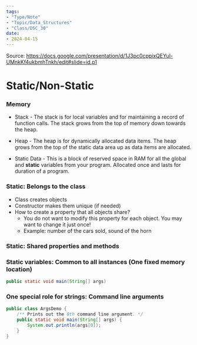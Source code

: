 ```yaml
---
tags:
- "Type/Note"
- "Topic/Data_Structures"
- "Class/DSC_30"
date:
- 2024-04-15
---
```


Source: https://docs.google.com/presentation/d/1J3pc0cppixQEYul-UMnkKf4ukbmhTnkh/edit#slide=id.p1

# Static/Non-Static

### Memory

- Stack - The stack is for local variables and for maintaining a record of function calls. The stack grows from the top of memory down towards the heap.
- Heap - The heap is for dynamically allocated data items. The heap grows from the top of the static data area up as data items are allocated.

- Static Data - This is a block of reserved space in RAM for all the global and **static** variables from your program. Allocated once and lasts for duration of a program. 
### Static: Belongs to the class

- Class creates objects
- Constructor makes them unique (if needed)
- How to create a property that all objects share?
    - You do not want to modify this property for each object. You may want to change it just once!
    - Example: number of the cars sold, sound of the horn

### Static: Shared properties and methods

### Static variables: Common to all instances  (One fixed memory location)

```java
public static void main(String[] args)
```

### One special role for strings: Command line arguments

```java
public class ArgsDemo {
    /** Prints out the 0th command line argument. */
    public static void main(String[] args) {
        System.out.println(args[0]);
    }
}
```


